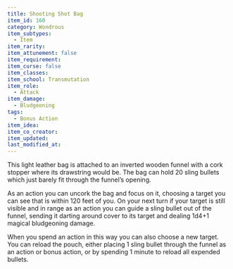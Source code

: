 ```yaml
---
title: Shooting Shot Bag
item_id: 160
category: Wondrous
item_subtypes:
  - Item
item_rarity:
item_attunement: false
item_requirement:
item_curse: false
item_classes:
item_school: Transmutation
item_role:
  - Attack
item_damage:
  - Bludgeoning
tags:
  - Bonus Action
item_idea:
item_co_creator:
item_updated:
last_modified_at:
---
```


This light leather bag is attached to an inverted wooden funnel with a cork stopper where its drawstring would be. The bag can hold 20 sling bullets which just barely fit through the funnel’s opening.

As an action you can uncork the bag and focus on it, choosing a target you can see that is within 120 feet of you. On your next turn if your target is still visible and in range as an action you can guide a sling bullet out of the funnel, sending it darting around cover to its target and dealing 1d4+1 magical bludgeoning damage.

When you spend an action in this way you can also choose a new target.
You can reload the pouch, either placing 1 sling bullet through the funnel as an action or bonus action, or by spending 1 minute to reload all expended bullets.
